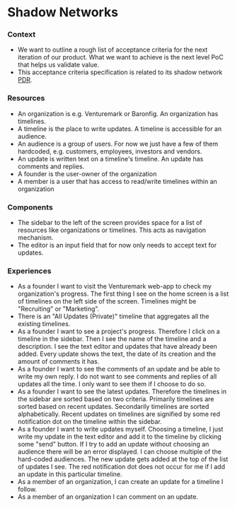 # Shadow Networks



### Context

- We want to outline a rough list of acceptance criteria for the next iteration
  of our product. What we want to achieve is the next level PoC that helps us
  validate value.
- This acceptance criteria specification is related to its shadow network [PDR].



### Resources

- An organization is e.g. Venturemark or Baronfig. An organization has
  timelines.
- A timeline is the place to write updates. A timeline is accessible for an
  audience.
- An audience is a group of users. For now we just have a few of them hardcoded,
  e.g. customers, employees, investors and vendors.
- An update is written text on a timeline's timeline. An update has comments and
  replies.
- A founder is the user-owner of the organization
- A member is a user that has access to read/write timelines within an organization



### Components

- The sidebar to the left of the screen provides space for a list of resources
  like organizations or timelines. This acts as navigation mechanism.
- The editor is an input field that for now only needs to accept text for
  updates.



### Experiences

- As a founder I want to visit the Venturemark web-app to check my
  organization's progress. The first thing I see on the home screen is a list of
  timelines on the left side of the screen. Timelines might be "Recruiting" or
  "Marketing".
- There is an "All Updates (Private)" timeline that aggregates all the existing timelines.
- As a founder I want to see a project's progress. Therefore I click on a
  timeline in the sidebar. Then I see the name of the timeline and a
  description. I see the text editor and updates that have already been added.
  Every update shows the text, the date of its creation and the amount of
  comments it has.
- As a founder I want to see the comments of an update and be able to write my
  own reply. I do not want to see comments and replies of all updates all the
  time. I only want to see them if I choose to do so.
- As a founder I want to see the latest updates. Therefore the timelines in the
  sidebar are sorted based on two criteria. Primarily timelines are sorted based
  on recent updates. Secondarily timelines are sorted alphabetically. Recent
  updates on timelines are signified by some red notification dot on the
  timeline within the sidebar.
- As a founder I want to write updates myself. Choosing a timeline, I just write
  my update in the text editor and add it to the timeline by clicking some
  "send" button. If I try to add an update without choosing an audience there
  will be an error displayed. I can choose multiple of the hard-coded audiences.
  The new update gets added at the top of the list of updates I see. The red
  notification dot does not occur for me if I add an update in this particular
  timeline.
- As a member of an organization, I can create an update for a timeline I follow.
- As a member of an organization I can comment on an update.



[PDR]: /pdr/001-shadow-networks.md
